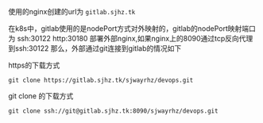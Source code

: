 使用的nginx创建的url为 `gitlab.sjhz.tk`

在k8s中，gitlab使用的是nodePort方式对外映射的，gitlab的nodePort映射端口为 ssh:30122 http:30180
部署外部nginx,如果nginx上的8090通过tcp反向代理到ssh:30122 
那么，外部通过git连接到gitlab的情况如下

https的下载方式
```
git clone https://gitlab.sjhz.tk/sjwayrhz/devops.git
```
git clone 的下载方式
```
git clone ssh://git@gitlab.sjhz.tk:8090/sjwayrhz/devops.git
```